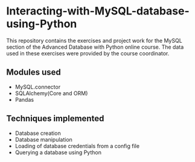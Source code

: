 # Interacting-with-MySQL-database-using-Python
This repository contains the exercises and project work for the MySQL section of the Advanced Database with Python online course. The data used in these exercises were provided by the course coordinator.

## Modules used
- MySQL.connector
- SQLAlchemy(Core and ORM)
- Pandas

## Techniques implemented
- Database creation
- Database manipulation
- Loading of database credentials from a config file
- Querying a database using Python
